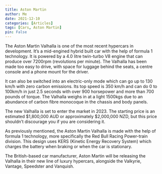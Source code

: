 ```yaml
---
title: Aston Martin 
author: Me
date: 2021-12-10
categories: [Articles]
tags: [Cars, Aston Martin]
pin: False
---
```


<!-- more -->
The Aston Martin Valhalla is one of the most recent hypercars in development. It’s a mid-engined hybrid built car with the help of formula 1 technology. It is powered by a 4.0 litre twin-turbo V8 engine that can produce over 7200rpm (revolutions per minute). The Valhalla has been made too easy to drive, with space for luggage behind the seats, a centre console and a phone mount for the driver.

It can also be switched into an electric-only mode which can go up to 130 km/h with zero carbon emissions. Its top speed is 350 km/h and can do 0 to 100km/h in just 2.5 seconds with over 900 horsepower and more than 700 pounds of torque. The Valhalla weighs in at a light 1500kgs due to an abundance of carbon fibre monocoque in the chassis and body panels.

The new Valhalla is set to enter the market in 2023. The starting price is an estimated $1,800,000 AUD or approximately $2,000,000 NZD, but this price shouldn’t discourage you if you are considering it.

As previously mentioned, the Aston Martin Valhalla is made with the help of formula 1 technology, more specifically the Red Bull Racing Power-train division. This design uses KERS (Kinetic Energy Recovery System) which charges the battery when braking or when the car is stationary. 

The British-based car manufacturer, Aston Martin will be releasing the Valhalla in their new line of luxury hypercars, alongside the Valkyrie, Vantage, Speedster and Vanquish.
